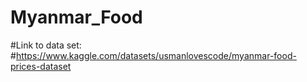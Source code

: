 # Myanmar_Food

#Link to data set:
#https://www.kaggle.com/datasets/usmanlovescode/myanmar-food-prices-dataset
